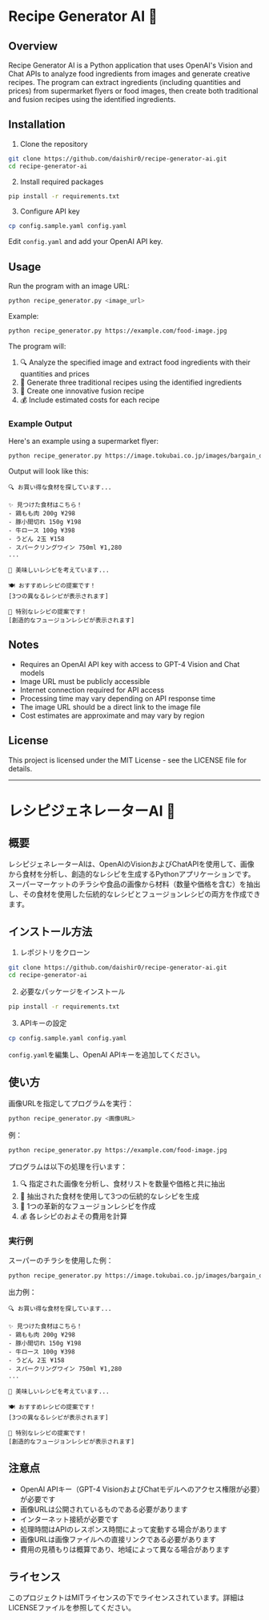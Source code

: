 # Recipe Generator AI 🍳

## Overview
Recipe Generator AI is a Python application that uses OpenAI's Vision and Chat APIs to analyze food ingredients from images and generate creative recipes. The program can extract ingredients (including quantities and prices) from supermarket flyers or food images, then create both traditional and fusion recipes using the identified ingredients.

## Installation
1. Clone the repository
```bash
git clone https://github.com/daishir0/recipe-generator-ai.git
cd recipe-generator-ai
```

2. Install required packages
```bash
pip install -r requirements.txt
```

3. Configure API key
```bash
cp config.sample.yaml config.yaml
```
Edit `config.yaml` and add your OpenAI API key.

## Usage
Run the program with an image URL:
```bash
python recipe_generator.py <image_url>
```

Example:
```bash
python recipe_generator.py https://example.com/food-image.jpg
```

The program will:
1. 🔍 Analyze the specified image and extract food ingredients with their quantities and prices
2. 📝 Generate three traditional recipes using the identified ingredients
3. 🌟 Create one innovative fusion recipe
4. 💰 Include estimated costs for each recipe

### Example Output
Here's an example using a supermarket flyer:
```bash
python recipe_generator.py https://image.tokubai.co.jp/images/bargain_office_leaflets/o=true/XXXX.jpg
```

Output will look like this:
```
🔍 お買い得な食材を探しています...

✨ 見つけた食材はこちら！
- 鶏もも肉 200g ¥298
- 豚小間切れ 150g ¥198
- 牛ロース 100g ¥398
- うどん 2玉 ¥158
- スパークリングワイン 750ml ¥1,280
...

📝 美味しいレシピを考えています...

🍽️ おすすめレシピの提案です！
[3つの異なるレシピが表示されます]

🌟 特別なレシピの提案です！
[創造的なフュージョンレシピが表示されます]
```

## Notes
- Requires an OpenAI API key with access to GPT-4 Vision and Chat models
- Image URL must be publicly accessible
- Internet connection required for API access
- Processing time may vary depending on API response time
- The image URL should be a direct link to the image file
- Cost estimates are approximate and may vary by region

## License
This project is licensed under the MIT License - see the LICENSE file for details.

---

# レシピジェネレーターAI 🍳

## 概要
レシピジェネレーターAIは、OpenAIのVisionおよびChatAPIを使用して、画像から食材を分析し、創造的なレシピを生成するPythonアプリケーションです。スーパーマーケットのチラシや食品の画像から材料（数量や価格を含む）を抽出し、その食材を使用した伝統的なレシピとフュージョンレシピの両方を作成できます。

## インストール方法
1. レポジトリをクローン
```bash
git clone https://github.com/daishir0/recipe-generator-ai.git
cd recipe-generator-ai
```

2. 必要なパッケージをインストール
```bash
pip install -r requirements.txt
```

3. APIキーの設定
```bash
cp config.sample.yaml config.yaml
```
`config.yaml`を編集し、OpenAI APIキーを追加してください。

## 使い方
画像URLを指定してプログラムを実行：
```bash
python recipe_generator.py <画像URL>
```

例：
```bash
python recipe_generator.py https://example.com/food-image.jpg
```

プログラムは以下の処理を行います：
1. 🔍 指定された画像を分析し、食材リストを数量や価格と共に抽出
2. 📝 抽出された食材を使用して3つの伝統的なレシピを生成
3. 🌟 1つの革新的なフュージョンレシピを作成
4. 💰 各レシピのおよその費用を計算

### 実行例
スーパーのチラシを使用した例：
```bash
python recipe_generator.py https://image.tokubai.co.jp/images/bargain_office_leaflets/o=true/XXXX.jpg
```

出力例：
```
🔍 お買い得な食材を探しています...

✨ 見つけた食材はこちら！
- 鶏もも肉 200g ¥298
- 豚小間切れ 150g ¥198
- 牛ロース 100g ¥398
- うどん 2玉 ¥158
- スパークリングワイン 750ml ¥1,280
...

📝 美味しいレシピを考えています...

🍽️ おすすめレシピの提案です！
[3つの異なるレシピが表示されます]

🌟 特別なレシピの提案です！
[創造的なフュージョンレシピが表示されます]
```

## 注意点
- OpenAI APIキー（GPT-4 VisionおよびChatモデルへのアクセス権限が必要）が必要です
- 画像URLは公開されているものである必要があります
- インターネット接続が必要です
- 処理時間はAPIのレスポンス時間によって変動する場合があります
- 画像URLは画像ファイルへの直接リンクである必要があります
- 費用の見積もりは概算であり、地域によって異なる場合があります

## ライセンス
このプロジェクトはMITライセンスの下でライセンスされています。詳細はLICENSEファイルを参照してください。